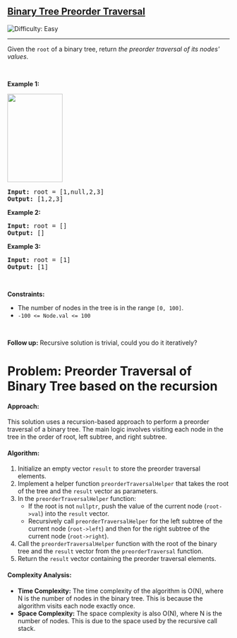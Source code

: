 <h2><a href="https://leetcode.com/problems/binary-tree-preorder-traversal">Binary Tree Preorder Traversal</a></h2> <img src='https://img.shields.io/badge/Difficulty-Easy-brightgreen' alt='Difficulty: Easy' /><hr><p>Given the <code>root</code> of a binary tree, return <em>the preorder traversal of its nodes&#39; values</em>.</p>

<p>&nbsp;</p>
<p><strong class="example">Example 1:</strong></p>
<img alt="" src="https://assets.leetcode.com/uploads/2020/09/15/inorder_1.jpg" style="width: 125px; height: 200px;" />
<pre>
<strong>Input:</strong> root = [1,null,2,3]
<strong>Output:</strong> [1,2,3]
</pre>

<p><strong class="example">Example 2:</strong></p>

<pre>
<strong>Input:</strong> root = []
<strong>Output:</strong> []
</pre>

<p><strong class="example">Example 3:</strong></p>

<pre>
<strong>Input:</strong> root = [1]
<strong>Output:</strong> [1]
</pre>

<p>&nbsp;</p>
<p><strong>Constraints:</strong></p>

<ul>
	<li>The number of nodes in the tree is in the range <code>[0, 100]</code>.</li>
	<li><code>-100 &lt;= Node.val &lt;= 100</code></li>
</ul>

<p>&nbsp;</p>
<p><strong>Follow up:</strong> Recursive solution is trivial, could you do it iteratively?</p>






# Problem: Preorder Traversal of Binary Tree based on the recursion

#### Approach:
This solution uses a recursion-based approach to perform a preorder traversal of a binary tree. The main logic involves visiting each node in the tree in the order of root, left subtree, and right subtree.

#### Algorithm:
1. Initialize an empty vector `result` to store the preorder traversal elements.
2. Implement a helper function `preorderTraversalHelper` that takes the root of the tree and the `result` vector as parameters.
3. In the `preorderTraversalHelper` function:
   - If the root is not `nullptr`, push the value of the current node (`root->val`) into the `result` vector.
   - Recursively call `preorderTraversalHelper` for the left subtree of the current node (`root->left`) and then for the right subtree of the current node (`root->right`).
4. Call the `preorderTraversalHelper` function with the root of the binary tree and the `result` vector from the `preorderTraversal` function.
5. Return the `result` vector containing the preorder traversal elements.

#### Complexity Analysis:
- **Time Complexity:** The time complexity of the algorithm is O(N), where N is the number of nodes in the binary tree. This is because the algorithm visits each node exactly once.
- **Space Complexity:** The space complexity is also O(N), where N is the number of nodes. This is due to the space used by the recursive call stack.


